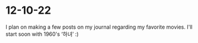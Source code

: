 # 12-10-22
I plan on making a few posts on my journal regarding my favorite movies. I'll start soon with 1960's ‘하녀’ :)

